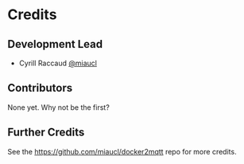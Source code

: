# Credits

## Development Lead

* Cyrill Raccaud [@miaucl](https://github.com/miaucl)
  
## Contributors

None yet. Why not be the first?

## Further Credits

See the <https://github.com/miaucl/docker2mqtt> repo for more credits.
